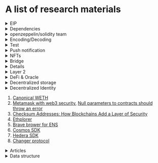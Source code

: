 # A list of research materials

<details>
<summary>EIP</summary>

1. [EIP-4494: Permit for ERC-721 NFTs](https://eips.ethereum.org/EIPS/eip-4494)
1. [EIP-4494: Extending ERC-2612-style permits to ERC-721 NFTs](https://ethereum-magicians.org/t/eip-4494-extending-erc-2612-style-permits-to-erc-721-nfts/7519)
1. [EIP-4361: Sign-In with Ethereum ](https://eips.ethereum.org/EIPS/eip-4361)
1. [EIP-4361: NPM SIWE package](https://www.npmjs.com/package/siwe)
1. [EIP-4494: github ERC20/721/1155 Permit](https://github.com/Amxx/Permit/tree/master/contracts)
1. [EIP-2612: Permit Extension for EIP-20 Signed Approvals](https://eips.ethereum.org/EIPS/eip-2612)
1. [EIP-4361: Sign-In with Ethereum](https://eips.ethereum.org/EIPS/eip-4361)

</details>

<details>
<summary>Dependencies</summary>

1. [ethers-multisend](https://www.npmjs.com/package/ethers-multisend)
2. [ethereum multicall](https://github.com/joshstevens19/ethereum-multicall)
3. [github - solidity primitive-dodoc](https://github.com/primitivefinance/primitive-dodoc)
4. [alchemyplatform/alchemy-sdk-js](https://github.com/alchemyplatform/alchemy-sdk-js)
5. [github: hardhat-tenderly](https://www.npmjs.com/package/@tenderly/hardhat-tenderly)

</details>

<details>
<summary>openzeppelin/solidity team</summary>

1. [Announcing OpenZeppelin Contracts 4.8](https://blog.openzeppelin.com/announcing-openzeppelin-contracts-4-8/?utm_source=rss&utm_medium=rss&utm_campaign=announcing-openzeppelin-contracts-4-8)
1. [Token multi-sender](https://multisender.app/)

</details>

<details>
<summary>Encoding/Decoding</summary>

1. [Github - consenSys/abi-decoder](https://github.com/ConsenSys/abi-decoder)
</details>

<details>
<summary>Test</summary>

1. [Fuzzing Complex Projects With Echidna: Sushi's BentoBox](https://ventral.digital/posts/2021/12/21/fuzzing-complex-projects-with-echidna-sushi-bentobox)
1. [Consensys mythril](https://github.com/ConsenSys/mythril)
1. [Github - evm-bench](https://github.com/ziyadedher/evm-bench)
1. [Github - hardhat-ethernal](https://github.com/tryethernal/hardhat-ethernal)
</details>

<details>
<summary>Push notification</summary>

1. [Ethereum Push Notification Service: Web3 Communication Layer](https://thenewstack.io/ethereum-push-notification-service-web3-communication-layer/)
</details>

<details>
<summary>NFTs</summary>

1. [What Is a Dynamic NFT?](https://blog.chain.link/what-is-a-dynamic-nft/?_ga=2.160775416.433082617.1666652218-945003572.1666652218)
1. [Module #3: Dynamic NFTs Enabled by Chainlink Automation](https://chain.link/techtalks/automation-masterclass-module-3?utm_medium=organic-social&utm_source=linkedin&utm_campaign=FY22Q4-product-mcs&utm_content=automation-module-3_dynamic-nfts-enabled-by-chainlink-automation&utm_term=)
1. [Fractinoalized NFT - fractional.art](https://fractional.art/)
1. [Explained: Fractional NFTs (F-NFTs) and How They Work](https://learn.bybit.com/nft/what-are-fractional-nfts/)
1. [Meidum - Fractional](https://medium.com/fractional-art)

</details>

<details>
<summary>Bridge</summary>

1. [What Is a Cross-Chain Bridge?](https://blog.chain.link/cross-chain-bridge/)
</details>

<details>
<summmary>Ethereum merge</summmary>

1. [The Hitchhiker's Guide to Ethereum](https://members.delphidigital.io/reports/the-hitchhikers-guide-to-ethereum)
1. [Ethereum layer 2 - What is layer 2?](<https://ethereum.org/en/layer-2/#:~:text=A%20layer%202%20is%20a%20separate%20blockchain%20that%20extends%20Ethereum.&text=A%20layer%202%20blockchain%20regularly,layer%201%20protocol%20(Ethereum)>)
1. [Ethereum PoS - Proof of stake](https://ethereum.org/en/developers/docs/consensus-mechanisms/pos/#top)
1. [The Ethereum 2.0 Beacon Chain is here. Now what?](https://consensys.net/blog/blockchain-explained/the-ethereum-2-0-beacon-chain-is-here-now-what/)
1. [How The Merge Impacts Ethereum’s Application Layer](https://blog.ethereum.org/2021/11/29/how-the-merge-impacts-app-layer/)
1. [Merge readiness checklist](https://launchpad.ethereum.org/en/merge-readiness/)
1. [Ethereum energy consumption](https://ethereum.org/en/energy-consumption/)
1. [Ethereum vision - A digital future on a global scale](https://ethereum.org/en/upgrades/vision/)
1. [Ethereum SCALING](https://ethereum.org/en/developers/docs/scaling/)
1. [What are zero-knowledge proofs?](https://ethereum.org/en/zero-knowledge-proofs/)
1. [HOW TO STAKE YOUR ETH - Earn rewards while securing Ethereum](https://ethereum.org/en/staking/)
1. [How Optimism Scales Ethereum](https://youtu.be/4IattuvRt8c)
1. [Optimism MetaMask Tutorial (How to Use Ethereum Optimism L2)](https://youtu.be/GV_7g0tMLcM)

</details>

<details>
<summary>Layer 2</summary>

1. [side chain](https://ethereum.org/en/developers/docs/scaling/sidechains/)
1. [zksync](https://zksync.io/)
1. [zkspace](https://zks.org/)
1. [Starknet docs](https://starknet.io/docs/)
1. [What is Optimism? (Optimistic Rollups on Ethereum)](https://youtu.be/ZOKf-FAoFS4)
1. [Gnosis-safe](https://gnosis-safe.io/)
1. [Argent](https://www.argent.xyz/)
1. [Arbitrum](https://arbitrum.io/)
1. [Optimism](https://www.optimism.io/)
1. [Boba network](https://boba.network/)
1. [dydx](https://dydx.exchange/)
1. [loopring](https://loopring.org/#/)
1. [The easiest way to scale your Ethereum app](https://polygon.technology/solutions/polygon-pos/)
1. [Polygon ZK Rollups: Everything You Need to Know](https://www.alchemy.com/overviews/polygon-zk-rollups)
1. [Polygon - A Privacy-Focused Rollup for Enterprises](https://polygon.technology/solutions/polygon-nightfall/)
1. [ZK and the Future of Ethereum Scaling](https://blog.polygon.technology/zk-and-the-future-of-ethereum-scaling/)
1. [ROLLUPS - The Ultimate Ethereum Scaling Strategy? Arbitrum & Optimism Explained](https://youtu.be/7pWxCklcNsU)
1. [DeFi Mooc - Lecture 10.3: What is a zk-SNARK?](https://youtu.be/gcKCW7CNu_M)
1. [ZKsnark JS](https://github.com/iden3/snarkjs)
1. [Understanding Database Sharding](https://www.digitalocean.com/community/tutorials/understanding-database-sharding)
1. [Polygon Bridge for Gnosis Safe Has Arrived](https://blog.polygon.technology/polygon-bridge-for-gnosis-safe-has-arrived/?utm_source=Twitter-Main&utm_medium=Tweet&utm_campaign=Gnosis)
1. [Polygon tech with chainlink keepers for smart contract automation](https://www.linkedin.com/posts/0xpolygon_introduction-to-chainlink-keepers-beta-activity-6962343886019051520-Pent/?utm_source=linkedin_share&utm_medium=android_app)

</details>

<details>
<summary>DeFi & Oracle</summary>
 
1. [The Differences Between Centralized Finance (CeFi) & Decentralized Finance (DeFi) Service Companies](https://www.hodlnaut.com/academy/what-is-centralized-finance-and-decentralized-finance)
1. [AAVE LIQUIDITY PROTOCOL](https://aave.com/)
1. [Chainlink Node as a Service](https://naas.link/)
1. [dxFeed Price Oracle](https://market.link/nodes/dxFeed/integrations)
1. [How to Display Crypto and Fiat Prices on a Frontend Using JavaScript or Solidity](https://blog.chain.link/how-to-display-crypto-and-fiat-prices-on-a-frontend/)

</details>

<details>
<summary>Decentralized storage</summary>

1. [IPFS cluster](https://ipfscluster.io/)
1. [ipfs/js-ipns](https://github.com/ipfs/js-ipns#create-record)
1. [Decentralized storage: Swarm](https://www.ethswarm.org/#:~:text=Swarm%20is%20a%20system%20of,contracts%20on%20the%20Ethereum%20blockchain.)
1. [NFT storage](https://nft.storage/)
1. [Pinata cloud docs](https://docs.pinata.cloud/)
1. [Mutable IPFS - w3name github](https://github.com/web3-storage/w3name)
1. [Mutable IPFS - w3name actions](https://github.com/pawanpaudel93/w3name-action)

</details>

<details>
<summary>Decentralized Identity</summary>

1. [W3 - Decentralized Identifiers (DIDs) v1.0](https://www.w3.org/TR/did-core/)
1. [DIF - decentralized identity foundation](https://identity.foundation/)
</details>

1. [Canonical WETH](https://blog.0xproject.com/canonical-weth-a9aa7d0279dd)
1. [Metamask with web3 security](https://docs.metamask.io/guide/provider-migration.html#replacing-window-web3), [Null parameters to contracts should throw an error](https://github.com/ChainSafe/web3.js/issues/3065)
1. [Checksum Addresses: How Blockchains Add a Layer of Security](https://news.coinsquare.com/learn-coinsquare/checksum-addresses-how-blockchains-add-security/#:~:text=A%20checksum%20address%20is%20a,of%20the%20address%20digits%20wrong.)
1. [Ethplorer](https://ethplorer.io/ko/)
1. [Brave brower for ENS](https://brave.com/)
1. [Cosmos SDK](https://docs.cosmos.network/)
1. [Hedera SDK](https://docs.hedera.com/guides/)
1. [Changer protocol](https://docs.changer.io/)

<details>
<summary>Articles</summary>

1. [Block-STM: Accelerating Smart-Contract Processing](https://blog.chain.link/block-stm/)
1. [도메인 주도 설계(Domain-Driven Design) in Real Project — 도메인](https://medium.com/react-native-seoul/%EB%8F%84%EB%A9%94%EC%9D%B8-%EC%A3%BC%EB%8F%84-%EC%84%A4%EA%B3%84-domain-driven-design-in-real-project-1-%EB%8F%84%EB%A9%94%EC%9D%B8-83a5e31c5e45)
1. [JSON-RPC API](https://ethereum.org/en/developers/docs/apis/json-rpc/#shh_hasidentity)
1. [Running an Eth2.0 Staking Node or Validator with Alchemy](https://docs.alchemy.com/alchemy/guides/running-an-eth2-node-with-alchemy)
1. [How to Add Alchemy RPC Endpoints to Metamask](https://docs.alchemy.com/alchemy/guides/connecting-metamask-to-alchemy)
1. [Earn rewards while securing Ethereum](https://ethereum.org/ca/staking/)
1. [Decentralized identity](https://ethereum.org/ca/decentralized-identity/)
1. [Decentralized science (DeSci)](https://ethereum.org/ca/desci/)
1. [Decentralized autonomous organizations (DAOs)](https://ethereum.org/en/dao/#main-content)
1. [When Gaming Makes You Money: The New World of Play-to-Earn Gaming](https://beincrypto.com/when-gaming-makes-you-money-the-new-world-of-play-to-earn-gaming/)

</details>

<details>
<summary>Data structure</summary>

1. [Merkle Trees & Patricia Tries for Blockchain - Explained](https://youtu.be/QlawpoK4g5A)
</details>
